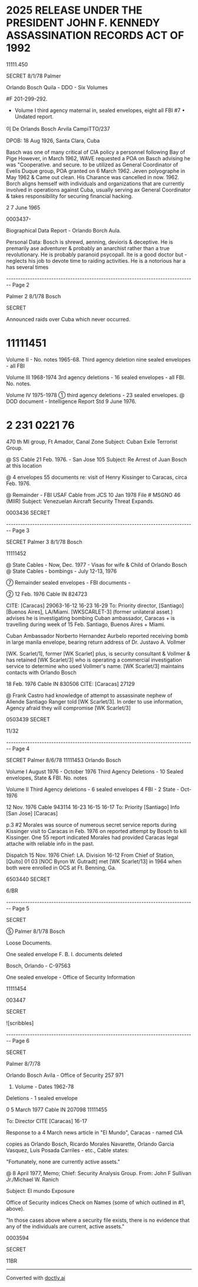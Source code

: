 # 2025 RELEASE UNDER THE PRESIDENT JOHN F. KENNEDY ASSASSINATION RECORDS ACT OF 1992

11111.450

SECRET 8/1/78
Palmer

Orlando Bosch Quila - DDO - Six Volumes

#F
201-299-292.

* Volume I third agency maternal in, sealed envelopes, eight
  all FBI
  #7
  • Undated report.

이
De Orlands Bosch Arvila CampiTTO/237

DPOB: 18 Aug 1926, Santa Clara, Cuba

Basch was one of many critical of
CIA policy a personnel following Bay of Pige
However, in March 1962, WAVE requested a
POA on Basch advising he was "Cooperative.
and secure. to be utilized as General Coordinator
of Evelis Duque group, POA granted on 6 March 1962.
Jeven polyographe in May 1962 & Came out clean.
His Charance was cancelled in now. 1962.
Borch aligns hemself with individuals and
organizations that are currently involved in
operations against Cuba, usually serving ax
General Coordinator & takes responsibility for
securing financial hacking.

2 7 June 1965

0003437-

Biographical Data Report - Orlando Borch Aula.

Personal Data: Bosch is shrewd, aenning,
devioris & deceptive. He is premarily ase
adventurer & probably an anarchist rather than
a true revolutionary. He is probably
paranoid psycopall. Ite is a good doctor but
-neglects his job to devote time to raiding activities.
He is a notorious har a has several times


-------------------------------------------------------------------------------- Page 2

Palmer 2
8/1/78
Bosch

SECRET

Announced raids over Cuba which never occurred.

# 11111451

Volume II - No. notes 1965-68.
Third agency deletion nine sealed envelopes - all FBI

Volume III 1968-1974
3rd agency deletions - 16 sealed envelopes - all FBI.
No. notes.

Volume IV 1975-1978
① third agency deletions - 23 sealed envelopes.
@ DOD document - Intelligence Report Std 9 June 1976.
# 2 231 0221 76
470 th MI group, Ft Amador, Canal Zone
Subject: Cuban Exile Terrorist Group.

@ SS Cable 21 Feb. 1976. - San Jose 105
Subject: Re Arrest of Juan Bosch at this location

@ 4 envelopes 55 documents re: visit of Henry Kissinger to Caracas, circa Feb. 1976.

@ Remainder - FBI USAF Cable from JCS 10 Jan 1978
File # MSGNO 46 (MIIR) Subject: Venezuelan Aircraft Security Threat Expands.

0003436
SECRET


-------------------------------------------------------------------------------- Page 3

SECRET Palmer
3
8/1/78
Bosch

11111452

@ State Cables - Now, Dec. 1977 - Visas for wife &
Child of Orlando Bosch
@ State Cables - bombings - July 12-13, 1976

⑦ Remainder sealed envelopes - FBI documents -

② 12 Feb. 1976 Cable IN 824723

CITE: [Caracas] 29063-16-12 16-23 16-29
To: Priority director, [Santiago] [Buenos Aires], LA/Miami.
[WKSCARLET-3] (former unilateral asset.) advises he is investigating bombing Cuban ambassador, Caracas + is travelling during week of 15 Feb. Santiago, Buenos Aires + Miami.

Cuban Ambassador Norberto Hernandez Aurbelo reported receiving bomb in large manila envelope, bearing return address of Dr. Justavo A. Vollmer

[WK. Scarlet/1], former [WK Scarlet] plus, is security consultant & Vollmer & has retained [WK Scarlet/3] who is operating a commercial investigation service to determine who used Vollmer's name.
[WK Scarlet/3] maintains contacts with Orlando Bosch

18 Feb. 1976 Cable IN 830506 CITE: [Caracas] 27129

@ Frank Castro had knowledge of attempt to assassinate nephew of Allende
Santiago Ranger told [WK Scarlet/3].
In order to use information, Agency afraid they will compromise [WK Scarlet/3]

0503439
SECRET

11/32


-------------------------------------------------------------------------------- Page 4

SECRET Palmer 8/6/78
11111453 Orlando Bosch

Volume I August 1976 - October 1976
Third Agency Deletions - 10 Sealed envelopes, State & FBI.
No. notes

Volume II
Third Agency deletions - 6 sealed envelopes
4 FBI - 2 State - Oct-1976

12 Nov. 1976
Cable 943114 16-23 16-15 16-17
To: Priority [Santiago] Info [San Jose] [Caracas]

p.3 #2 Morales was source of numerous secret service reports during Kissinger visit to Caracas in Feb. 1976 on reported attempt by Bosch to kill Kissinger. One 55 report indicated Morales had provided Caracas legal attache with reliable info in the past.

Dispatch 15 Nov. 1976
Chief: LA. Division 16-12
From Chief of Station, [Quito]
01
03 [NOC Byron W. Gutradt] met [WK Scarlet/13] in 1964 when both were enrolled in OCS
at Ft. Benning, Ga.

6503440
SECRET

6/BR


-------------------------------------------------------------------------------- Page 5

SECRET

⑤
Palmer
8/1/78
Bosch

Loose Documents.

One sealed envelope F. B. I. documents deleted

Bosch, Orlando - C-97563

One sealed envelope - Office of Security Information

11111454

003447

SECRET

![scribbles]


-------------------------------------------------------------------------------- Page 6

SECRET

Palmer 8/7/78

Orlando Bosch Avila - Office of Security 257 971

1. Volume - Dates 1962-78

Deletions - 1 sealed envelope

0 5 March 1977 Cable IN 207098 11111455

To: Director CITE [Caracas] 16-17

Response to a 4 March news article in "El Mundo", Caracas - named CIA

copies as Orlando Bosch, Ricardo Morales Navarette, Orlando Garcia Vasquez, Luis Posada Carriles - etc., Cable states:

"Fortunately, none are currently active assets."

@ 8 April 1977, Memo; Chief: Security Analysis Group. From: John F Sullivan Jr./Michael W. Ranich

Subject: El mundo Exposure

Office of Security indices Check on Names (some of which outlined in #1, above).

"In those cases above where a security file exists, there is no evidence that any of the individuals are current, active assets."

0003594

SECRET

11BR


---
Converted with [doctly.ai](https://doctly.ai)